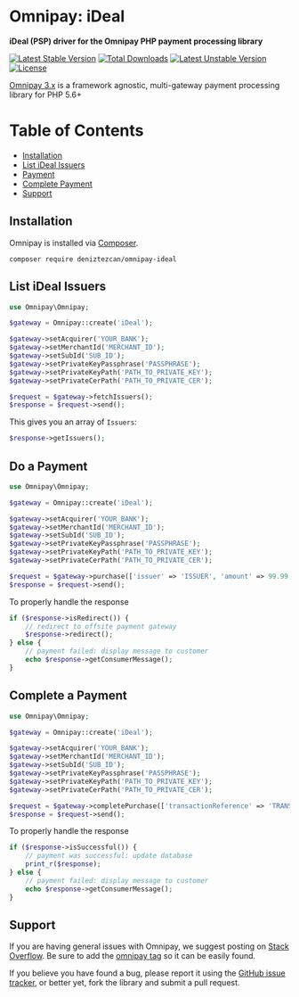 # Omnipay: iDeal

**iDeal (PSP) driver for the Omnipay PHP payment processing library**

[![Latest Stable Version](https://poser.pugx.org/deniztezcan/omnipay-ideal/v/stable)](https://packagist.org/packages/deniztezcan/omnipay-ideal) 
[![Total Downloads](https://poser.pugx.org/deniztezcan/omnipay-ideal/downloads)](https://packagist.org/packages/deniztezcan/omnipay-ideal) 
[![Latest Unstable Version](https://poser.pugx.org/deniztezcan/omnipay-ideal/v/unstable)](https://packagist.org/packages/deniztezcan/omnipay-ideal) 
[![License](https://poser.pugx.org/deniztezcan/omnipay-ideal/license)](https://packagist.org/packages/deniztezcan/omnipay-ideal)

[Omnipay 3.x](https://github.com/thephpleague/omnipay) is a framework agnostic, multi-gateway payment processing library for PHP 5.6+

Table of Contents
=================
* [Installation](#installation)
* [List iDeal Issuers](#List&#32;iDeal&#32;Issuers)
* [Payment](#Do&#32;a&#32;Payment)
* [Complete Payment](#Complete&#32;a&#32;Payment)
* [Support](#support)

## Installation

Omnipay is installed via [Composer](http://getcomposer.org/).

```
composer require deniztezcan/omnipay-ideal
```

## List iDeal Issuers

```php
use Omnipay\Omnipay;

$gateway = Omnipay::create('iDeal');

$gateway->setAcquirer('YOUR_BANK');
$gateway->setMerchantId('MERCHANT_ID');
$gateway->setSubId('SUB_ID');
$gateway->setPrivateKeyPassphrase('PASSPHRASE');
$gateway->setPrivateKeyPath('PATH_TO_PRIVATE_KEY');
$gateway->setPrivateCerPath('PATH_TO_PRIVATE_CER');

$request = $gateway->fetchIssuers();
$response = $request->send();
```

This gives you an array of `Issuers`:

```php
$response->getIssuers();
```

## Do a Payment

```php
use Omnipay\Omnipay;

$gateway = Omnipay::create('iDeal');

$gateway->setAcquirer('YOUR_BANK');
$gateway->setMerchantId('MERCHANT_ID');
$gateway->setSubId('SUB_ID');
$gateway->setPrivateKeyPassphrase('PASSPHRASE');
$gateway->setPrivateKeyPath('PATH_TO_PRIVATE_KEY');
$gateway->setPrivateCerPath('PATH_TO_PRIVATE_CER');

$request = $gateway->purchase(['issuer' => 'ISSUER', 'amount' => 99.99, 'currency' => 'EUR', 'returnUrl' => 'RETURN_URL', 'transactionId' => 'PURCHASE_ID', 'description' => 'DESCRIPTION']);
$response = $request->send();
```

To properly handle the response

```php
if ($response->isRedirect()) {
	// redirect to offsite payment gateway
    $response->redirect();
} else {
    // payment failed: display message to customer
    echo $response->getConsumerMessage();
}
```

## Complete a Payment

```php
use Omnipay\Omnipay;

$gateway = Omnipay::create('iDeal');

$gateway->setAcquirer('YOUR_BANK');
$gateway->setMerchantId('MERCHANT_ID');
$gateway->setSubId('SUB_ID');
$gateway->setPrivateKeyPassphrase('PASSPHRASE');
$gateway->setPrivateKeyPath('PATH_TO_PRIVATE_KEY');
$gateway->setPrivateCerPath('PATH_TO_PRIVATE_CER');

$request = $gateway->completePurchase(['transactionReference' => 'TRANSACTION_REFERENCE']);
$response = $request->send();
```
To properly handle the response

```php
if ($response->isSuccessful()) {
	// payment was successful: update database
    print_r($response);
} else {
    // payment failed: display message to customer
    echo $response->getConsumerMessage();
}
```

## Support

If you are having general issues with Omnipay, we suggest posting on [Stack Overflow](http://stackoverflow.com/). Be sure to add the [omnipay tag](http://stackoverflow.com/questions/tagged/omnipay) so it can be easily found.

If you believe you have found a bug, please report it using the [GitHub issue tracker](https://github.com/deniztezcan/omnipay-ideal/issues), or better yet, fork the library and submit a pull request.
